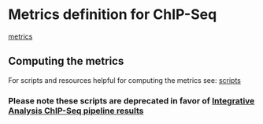 # Metrics definition for ChIP-Seq

[metrics](metrics.pdf)

## Computing the metrics

For scripts and resources helpful for computing the metrics see: [scripts](script/)

### Please note these scripts are deprecated in favor of [Integrative Analysis ChIP-Seq pipeline results](https://github.com/IHEC/ihec-assay-standards)
